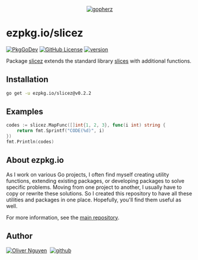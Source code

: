 <div align="center">

[![gopherz](https://ezpkg.io/_/gopherz.svg)](https://ezpkg.io)

</div>

# ezpkg.io/slicez

[![PkgGoDev](https://pkg.go.dev/badge/ezpkg.io/slicez)](https://pkg.go.dev/ezpkg.io/slicez)
[![GitHub License](https://img.shields.io/github/license/ezpkg/slicez)](https://github.com/ezpkg/slicez/tree/main/LICENSE)
[![version](https://img.shields.io/github/v/tag/ezpkg/slicez?label=version)](https://pkg.go.dev/ezpkg.io/slicez?tab=versions)

Package [slicez](https://pkg.go.dev/ezpkg.io/slicez) extends the standard library [slices](https://pkg.go.dev/slices) with additional functions.

## Installation

```sh
go get -u ezpkg.io/slicez@v0.2.2
```

## Examples

```go
codes := slicez.MapFunc([]int{1, 2, 3}, func(i int) string {
    return fmt.Sprintf("CODE(%d)", i)
})
fmt.Println(codes)
```

## About ezpkg.io

As I work on various Go projects, I often find myself creating utility functions, extending existing packages, or developing packages to solve specific problems. Moving from one project to another, I usually have to copy or rewrite these solutions. So I created this repository to have all these utilities and packages in one place. Hopefully, you'll find them useful as well.

For more information, see the [main repository](https://github.com/ezpkg/ezpkg).

## Author

[![Oliver Nguyen](https://olivernguyen.io/_/badge.svg)](https://olivernguyen.io)&nbsp;&nbsp;[![github](https://img.shields.io/badge/GitHub-100000?style=for-the-badge&logo=github&logoColor=white)](https://github.com/iOliverNguyen)
